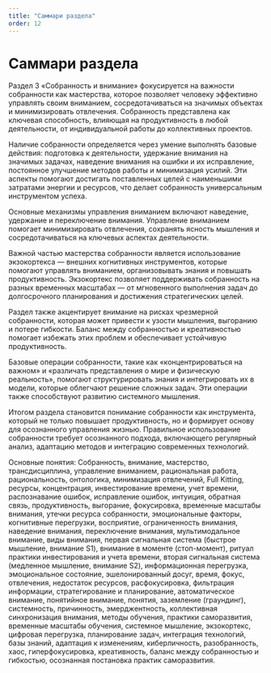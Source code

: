 ```yaml
---
title: "Саммари раздела"
order: 12
---
```


# Саммари раздела

Раздел 3 «Собранность и внимание» фокусируется на важности собранности как мастерства, которое позволяет человеку эффективно управлять своим вниманием, сосредотачиваться на значимых объектах и минимизировать отвлечения. Собранность представлена как ключевая способность, влияющая на продуктивность в любой деятельности, от индивидуальной работы до коллективных проектов.

Наличие собранности определяется через умение выполнять базовые действия: подготовка к деятельности, удержание внимания на значимых задачах, наведение внимания на ошибки и их исправление, постоянное улучшение методов работы и минимизация усилий. Эти аспекты помогают достигать поставленных целей с наименьшими затратами энергии и ресурсов, что делает собранность универсальным инструментом успеха.

Основные механизмы управления вниманием включают наведение, удержание и переключение внимания. Управление вниманием помогает минимизировать отвлечения, сохранять ясность мышления и сосредотачиваться на ключевых аспектах деятельности.

Важной частью мастерства собранности является использование экзокортекса — внешних когнитивных инструментов, которые помогают управлять вниманием, организовывать знания и повышать продуктивность. Экзокортекс позволяет поддерживать собранность на разных временных масштабах — от мгновенного выполнения задач до долгосрочного планирования и достижения стратегических целей.

Раздел также акцентирует внимание на рисках чрезмерной собранности, которая может привести к узости мышления, выгоранию и потере гибкости. Баланс между собранностью и креативностью помогает избежать этих проблем и обеспечивает устойчивую продуктивность.

Базовые операции собранности, такие как «концентрироваться на важном» и «различать представления о мире и физическую реальность», помогают структурировать знания и интегрировать их в модели, которые облегчают решение сложных задач. Эти операции также способствуют развитию системного мышления.

Итогом раздела становится понимание собранности как инструмента, который не только повышает продуктивность, но и формирует основу для осознанного управления жизнью. Правильное использование собранности требует осознанного подхода, включающего регулярный анализ, адаптацию методов и интеграцию современных технологий.

Основные понятия: Собранность, внимание, мастерство, трансдисциплина, управление вниманием, рациональная работа, рациональность, онтологика, минимизация отвлечений, Full Kitting, ресурсы, концентрация, инвестирование времени, учет времени, распознавание ошибок, исправление ошибок, интуиция, обратная связь, продуктивность, выгорание, фокусировка, временные масштабы внимания, утечки ресурса собранности, эмоциональные факторы, когнитивные перегрузки, восприятие, ограниченность внимания, наведение внимания, переключение внимания, мультимодальное внимание, виды внимания, первая сигнальная система (быстрое мышление, внимание S1), внимание в моменте (стоп-момент), ритуал практики инвестирования и учета времени, вторая сигнальная система (медленное мышление, внимание S2), информационная перегрузка, эмоциональное состояние, эшелонированный досуг, время, фокус, отвлечения, недостаток ресурсов, расфокусировка, фильтрация информации, стратегирование и планирование, автоматическое внимание, понятийное внимание, понятия, заземление (граундинг), системность, причинность, эмерджентность, коллективная синхронизация внимания, методы обучения, практики саморазвития, временные масштабы обучения, системное мышление, экзокортекс, цифровая перегрузка, планирование задач, интеграция технологий, базы знаний, адаптация к изменениям, киберличность, разобранность, хаос, гиперфокусировка, креативность, баланс между собранностью и гибкостью, осознанная постановка практик саморазвития.